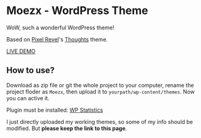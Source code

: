# Moezx - WordPress Theme
WoW, such a wonderful WordPress theme!

Based on [Pixel Revel](http://pixelrevel.com/)'s [Thoughts](http://pixelrevel.com/themes/thoughts/) theme.

[LIVE DEMO](https://2heng.xin)

## How to use?

Download as zip file or git the whole project to your computer, rename the project floder as `Moezx`, then upload it to `yourpath/wp-content/themes`. Now you can active it.

Plugin must be installed: [WP Statistics](https://wordpress.org/plugins/wp-statistics/)

I just directly uploaded my working themes, so some of my info should be modified. But **please keep the link to this page**. 
